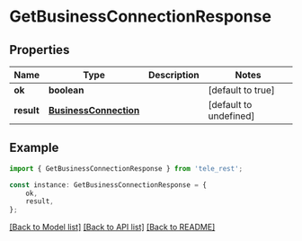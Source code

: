 # GetBusinessConnectionResponse


## Properties

Name | Type | Description | Notes
------------ | ------------- | ------------- | -------------
**ok** | **boolean** |  | [default to true]
**result** | [**BusinessConnection**](BusinessConnection.md) |  | [default to undefined]

## Example

```typescript
import { GetBusinessConnectionResponse } from 'tele_rest';

const instance: GetBusinessConnectionResponse = {
    ok,
    result,
};
```

[[Back to Model list]](../README.md#documentation-for-models) [[Back to API list]](../README.md#documentation-for-api-endpoints) [[Back to README]](../README.md)
